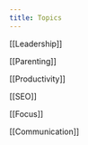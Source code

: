 ```yaml
---
title: Topics
---
```


[[Leadership]]

[[Parenting]]

[[Productivity]]

[[SEO]]

[[Focus]]

[[Communication]]

